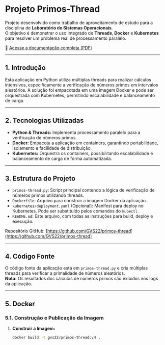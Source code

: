 # Projeto Primos-Thread

Projeto desenvolvido como trabalho de aproveitamento de estudo para a disciplina de **Laboratório de Sistemas Operacionais**.  
O objetivo é demonstrar o uso integrado de **Threads**, **Docker** e **Kubernetes** para resolver um problema real de processamento paralelo.

📄 [Acesse a documentação completa (PDF)](./documentacao.pdf)

---

## 1. Introdução

Esta aplicação em Python utiliza múltiplas threads para realizar cálculos intensivos, especificamente a verificação de números primos em intervalos aleatórios. A solução foi empacotada em uma imagem Docker e pode ser orquestrada com Kubernetes, permitindo escalabilidade e balanceamento de carga.

---

## 2. Tecnologias Utilizadas

- **Python & Threads:** Implementa processamento paralelo para a verificação de números primos.
- **Docker:** Empacota a aplicação em containers, garantindo portabilidade, isolamento e facilidade de distribuição.
- **Kubernetes:** Orquestra os containers, possibilitando escalabilidade e balanceamento de carga de forma automatizada.

---

## 3. Estrutura do Projeto

- `primos-thread.py`: Script principal contendo a lógica de verificação de números primos utilizando threads.
- `Dockerfile`: Arquivo para construir a imagem Docker da aplicação.
- `kubernetes/deployment.yaml` (Opcional): Manifest para deploy no Kubernetes. Pode ser substituído pelos comandos do `kubectl`.
- `README.md`: Este arquivo, com todas as instruções para build, deploy e execução.

Repositório GitHub: [https://github.com/GVS22/primos-thread](https://github.com/GVS22/primos-thread)

---

## 4. Código Fonte

O código fonte da aplicação está em `primos-thread.py` e cria múltiplas threads para verificar a primalidade de números aleatórios.  
**Nota:** Os resultados dos cálculos de números primos são exibidos nos logs da aplicação.

---

## 5. Docker

### 5.1. Construção e Publicação da Imagem

1. **Construir a Imagem:**

   ```bash
   docker build -t gvs22/primos-thread:v4 .
